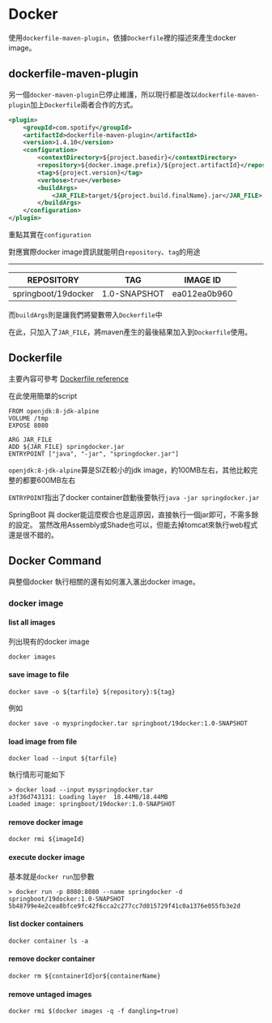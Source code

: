 # Docker

使用```dockerfile-maven-plugin```，依據```Dockerfile```裡的描述來產生docker image。


## dockerfile-maven-plugin

另一個```docker-maven-plugin```已停止維護，所以現行都是改以```dockerfile-maven-plugin```加上```Dockerfile```兩者合作的方式。

```xml
<plugin>
    <groupId>com.spotify</groupId>
    <artifactId>dockerfile-maven-plugin</artifactId>
    <version>1.4.10</version>
    <configuration>
        <contextDirectory>${project.basedir}</contextDirectory>
        <repository>${docker.image.prefix}/${project.artifactId}</repository>
        <tag>${project.version}</tag>
        <verbose>true</verbose>
        <buildArgs>
            <JAR_FILE>target/${project.build.finalName}.jar</JAR_FILE>
        </buildArgs>
    </configuration>
</plugin>
```

重點其實在```configuration```

對應實際docker image資訊就能明白```repository```、```tag```的用途

------------
|REPOSITORY|TAG|IMAGE ID|
|----|----|----|
|springboot/19docker|1.0-SNAPSHOT|ea012ea0b960|


而```buildArgs```則是讓我們將變數帶入```Dockerfile```中

在此，只加入了```JAR_FILE```，將maven產生的最後結果加入到```Dockerfile```使用。

## Dockerfile

主要內容可參考 [Dockerfile reference](https://docs.docker.com/engine/reference/builder/)

在此使用簡單的script

```
FROM openjdk:8-jdk-alpine
VOLUME /tmp
EXPOSE 8080

ARG JAR_FILE
ADD ${JAR_FILE} springdocker.jar
ENTRYPOINT ["java", "-jar", "springdocker.jar"]
```

```openjdk:8-jdk-alpine```算是SIZE較小的jdk image，約100MB左右，其他比較完整的都要600MB左右

```ENTRYPOINT```指出了docker container啟動後要執行```java -jar springdocker.jar```

SpringBoot 與 docker能這麼楔合也是這原因，直接執行一個jar即可，不需多餘的設定。
當然改用Assembly或Shade也可以，但能去掉tomcat來執行web程式還是很不錯的。

## Docker Command

與整個docker 執行相關的還有如何滙入滙出docker image。


### docker image

#### list all images

列出現有的docker image

```
docker images 
```

#### save image to file

```
docker save -o ${tarfile} ${repository}:${tag}
```

例如

```
docker save -o myspringdocker.tar springboot/19docker:1.0-SNAPSHOT
```

#### load image from file

```
docker load --input ${tarfile}
```

執行情形可能如下

```
> docker load --input myspringdocker.tar
a3f36d743131: Loading layer  18.44MB/18.44MB
Loaded image: springboot/19docker:1.0-SNAPSHOT
```

#### remove docker image

```
docker rmi ${imageId}
```

#### execute docker image

基本就是```docker run```加參數

```
> docker run -p 8080:8080 --name springdocker -d springboot/19docker:1.0-SNAPSHOT
5b48799e4e2cea8bfce9fc42f6cca2c277cc7d015729f41c0a1376e055fb3e2d
```


#### list docker containers

```
docker container ls -a
```

#### remove docker container

```
docker rm ${containerId}or${containerName}
```

#### remove untaged images

```
docker rmi $(docker images -q -f dangling=true)
```